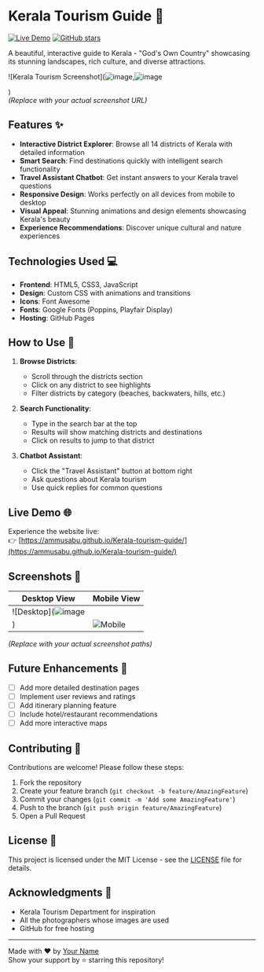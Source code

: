 # Kerala Tourism Guide 🌴

[![Live Demo](https://img.shields.io/badge/Live%20Demo-Visit%20Site-blue?style=for-the-badge&logo=google-chrome)](https://ammusabu.github.io/Kerala-tourism-guide/)
[![GitHub stars](https://img.shields.io/github/stars/ammusabu/Kerala-tourism-guide?style=social)](https://github.com/ammusabu/Kerala-tourism-guide/stargazers)

A beautiful, interactive guide to Kerala - "God's Own Country" showcasing its stunning landscapes, rich culture, and diverse attractions.

![Kerala Tourism Screenshot](![image](https://github.com/user-attachments/assets/f26725b7-aa5f-4c0b-bea1-522d977cc31d),![image](https://github.com/user-attachments/assets/d8fecd3a-a18c-4ebb-9911-bfb8d2540350)

)  
*(Replace with your actual screenshot URL)*

## Features ✨

- **Interactive District Explorer**: Browse all 14 districts of Kerala with detailed information
- **Smart Search**: Find destinations quickly with intelligent search functionality
- **Travel Assistant Chatbot**: Get instant answers to your Kerala travel questions
- **Responsive Design**: Works perfectly on all devices from mobile to desktop
- **Visual Appeal**: Stunning animations and design elements showcasing Kerala's beauty
- **Experience Recommendations**: Discover unique cultural and nature experiences

## Technologies Used 💻

- **Frontend**: HTML5, CSS3, JavaScript
- **Design**: Custom CSS with animations and transitions
- **Icons**: Font Awesome
- **Fonts**: Google Fonts (Poppins, Playfair Display)
- **Hosting**: GitHub Pages

## How to Use 🚀

1. **Browse Districts**:
   - Scroll through the districts section
   - Click on any district to see highlights
   - Filter districts by category (beaches, backwaters, hills, etc.)

2. **Search Functionality**:
   - Type in the search bar at the top
   - Results will show matching districts and destinations
   - Click on results to jump to that district

3. **Chatbot Assistant**:
   - Click the "Travel Assistant" button at bottom right
   - Ask questions about Kerala tourism
   - Use quick replies for common questions

## Live Demo 🌐

Experience the website live:  
👉 [https://ammusabu.github.io/Kerala-tourism-guide/](https://ammusabu.github.io/Kerala-tourism-guide/)

## Screenshots 📸

| Desktop View | Mobile View |
|--------------|-------------|
| ![Desktop](![image](https://github.com/user-attachments/assets/3fde2a33-cf59-462b-bb12-747672031eee)
) | ![Mobile](screenshots/mobile.jpg) |

*(Replace with your actual screenshot paths)*

## Future Enhancements 🔮

- [ ] Add more detailed destination pages
- [ ] Implement user reviews and ratings
- [ ] Add itinerary planning feature
- [ ] Include hotel/restaurant recommendations
- [ ] Add more interactive maps

## Contributing 🤝

Contributions are welcome! Please follow these steps:

1. Fork the repository
2. Create your feature branch (`git checkout -b feature/AmazingFeature`)
3. Commit your changes (`git commit -m 'Add some AmazingFeature'`)
4. Push to the branch (`git push origin feature/AmazingFeature`)
5. Open a Pull Request

## License 📜

This project is licensed under the MIT License - see the [LICENSE](LICENSE) file for details.

## Acknowledgments 🙏

- Kerala Tourism Department for inspiration
- All the photographers whose images are used
- GitHub for free hosting

---

Made with ❤️ by [Your Name](https://github.com/ammusabu)  
Show your support by ⭐️ starring this repository!
